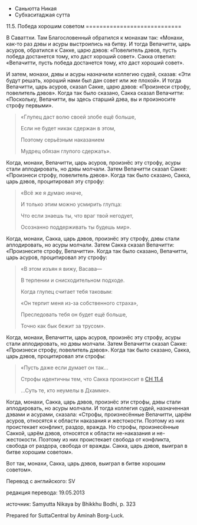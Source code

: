 









* Саньютта Никая
* Субхаситаджая сутта


11\.5\. Победа хорошим советом
\=\=\=\=\=\=\=\=\=\=\=\=\=\=\=\=\=\=\=\=\=\=\=\=\=\=\=\=



В Саваттхи\. Там Благословенный обратился к монахам так: «Монахи, как\-то раз дэвы и асуры выстроились на битву\. И тогда Вепачитти, царь асуров, обратился к Сакке, царю дэвов: «Повелитель дэвов, пусть победа достанется тому, кто даст хороший совет»\. Сакка ответил: «Вепачитти, пусть победа достанется тому, кто даст хороший совет»\.


И затем, монахи, дэвы и асуры назначили коллегию судей, сказав: «Эти будут решать, хороший нами был дан совет или же плохой»\. И тогда Вепачитти, царь асуров, сказал Сакке, царю дэвов: «Произнеси строфу, повелитель дэвов»\. Когда так было сказано, Сакка сказал Вепачитти: «Поскольку, Вепачитти, вы здесь старший дэва, вы и произносите строфу первыми»\.



> «Глупец даст волю своей злобе ещё больше,  
> 
> Если не будет никак сдержан в этом,  
> 
> Поэтому серьёзным наказанием  
> 
> Мудрец обязан глупого сдержать»\.


Когда, монахи, Вепачитти, царь асуров, произнёс эту строфу, асуры стали аплодировать, но дэвы молчали\. Затем Вепачитти сказал Сакке: «Произнеси строфу, повелитель дэвов»\. Когда так было сказано, Сакка, царь дэвов, процитировал эту строфу:



> «Всё же я думаю иначе,  
> 
> И только этим можно усмирить глупца:  
> 
> Что если знаешь ты, что враг твой негодует,  
> 
> Осознанно поддерживать ты будешь мир»\.


Когда, монахи, Сакка, царь дэвов, произнёс эту строфу, дэвы стали аплодировать, но асуры молчали\. Затем Сакка сказал Вепачитти: «Произнесите строфу, Вепачитти»\. Когда так было сказано, Вепачитти, царь асуров, процитировал эту строфу:



> «В этом изъян я вижу, Васава—  
> 
> В терпении и снисходительном подходе\.  
> 
> Когда глупец считает тебя таковым:  
> 
> «Он терпит меня из\-за собственного страха»,  
> 
> Преследовать тебя он будет ещё больше,  
> 
> Точно как бык бежит за трусом»\.


Когда, монахи, Вепачитти, царь асуров, произнёс эту строфу, асуры стали аплодировать, но дэвы молчали\. Затем Вепачитти сказал Сакке: «Произнеси строфу, повелитель дэвов»\. Когда так было сказано, Сакка, царь дэвов, процитировал эти строфы:



> «Пусть даже если думает он так…  
> 
> Строфы идентичны тем, что Сакка произносит в [СН 11\.4](/sn11\.4/ru/sv)  
> 
> …Суть те, кто неумелы в Дхамме»\.


Когда, монахи, Сакка, царь дэвов, произнёс эти строфы, дэвы стали аплодировать, но асуры молчали\. И тогда коллегия судей, назначенная дэвами и асурами, сказала: «Строфы, произнесённые Вепачитти, царём асуров, относятся к области наказания и жестокости\. Поэтому из них проистекает конфликт, раздор, вражда\. Но строфы, произнесённые Саккой, царём дэвов, относятся к области не\-наказания и не\-жестокости\. Поэтому из них проистекает свобода от конфликта, свобода от раздора, свобода от вражды\. Сакка, царь дэвов, выиграл в битве хорошим советом»\.


Вот так, монахи, Сакка, царь дэвов, выиграл в битве хорошим советом»\.



Перевод с английского: SV


редакция перевода: 19\.05\.2013


источник: Samyutta Nikaya by Bhikkhu Bodhi, p\. 323


Prepared for SuttaCentral by Aminah Borg\-Luck\.






